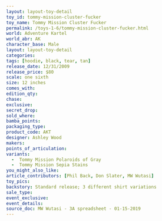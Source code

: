 ```yaml
---
layout: layout-toy-detail 
toy_id: tommy-mission-cluster-fucker
toy_name: Tommy Mission Cluster Fucker
permalink: /toys-1-6/tommy-mission-cluster-fucker.html
world: Adventure Kartel
world_abr: AK
character_base: Male
layout: layout-toy-detail
categories: 
tags: [hoodie, black, tear, tan]
release_date: 12/31/2009
release_price: $80 
scale: one sixth
size: 12 inches
comes_with: 
edition_qty: 
chase: 
exclusive: 
secret_drop: 
sold_where: 
bamba_points: 
packaging_type: 
product_code: AKT
designer: Ashley Wood
makers: 
points_of_articulation: 
variants: 
  -  Tommy Mission Polaroids of Gray
  -  Tommy Mission Sepia Stains
you_might_also_like: 
article_contributors: [Phil Back, Don Slater, MW Wutasi]
toy_pics: 
backstory: Standard release; 3 different shirt variations
sale_type: 
event_exclusive: 
event_details: 
source_doc: MW Wutasi - 3A spreadsheet - 01-15-2019
---
```

